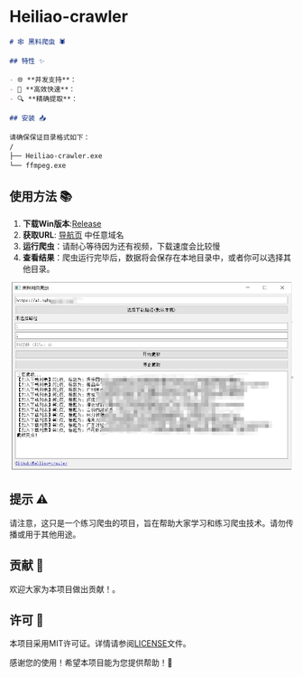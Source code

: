 # Heiliao-crawler
```markdown
# 🕸️ 黑料爬虫 🕷️

## 特性 ✨

- 🌐 **并发支持**：
- 🚀 **高效快速**：
- 🔍 **精确提取**：

## 安装 📥

请确保保证目录格式如下：
/
├── Heiliao-crawler.exe
└── ffmpeg.exe

```

## 使用方法 📚

1. **下载Win版本**:[Release](https://github.com/palaemonboy/Heiliao-crawler/releases/)
2. **获取URL**: [导航页](https://155.fun/) 中任意域名
3. **运行爬虫**：请耐心等待因为还有视频，下载速度会比较慢
3. **查看结果**：爬虫运行完毕后，数据将会保存在本地目录中，或者你可以选择其他目录。

![demo1](demo1.png)

## 提示 ⚠️

请注意，这只是一个练习爬虫的项目，旨在帮助大家学习和练习爬虫技术。请勿传播或用于其他用途。

## 贡献 🤝

欢迎大家为本项目做出贡献！。

## 许可 📜

本项目采用MIT许可证。详情请参阅[LICENSE](LICENSE)文件。



感谢您的使用！希望本项目能为您提供帮助！🚀
```
